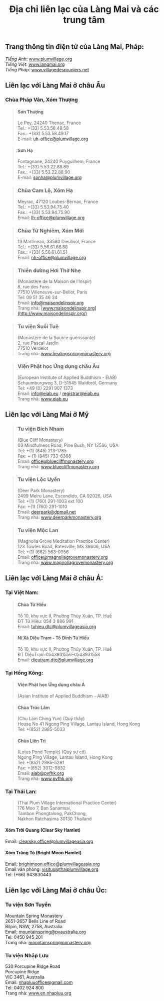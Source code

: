 ﻿---
title: Địa chỉ liên lạc của Làng Mai và các trung tâm
---


## Trang thông tin điện tử của Làng Mai, Pháp:
*Tiếng Anh*: www.plumvillage.org  
*Tiếng Việt*: www.langmai.org  
*Tiếng Pháp*: www.villagedespruniers.net

## Liên lạc với Làng Mai ở châu Âu

### Chùa Pháp Vân, Xóm Thượng

> #### Sơn Thượng			
> Le Pey, 24240 Thenac, France  
> Tel.: +(33) 5.53.58.48.58  
> Fax.: +(33) 5.53.58.49.17  
> E-mail: uh-office@plumvillage.org

> #### Sơn Hạ
> Fontagnane, 24240 Puyguilhem, France  
> Tel.: +(33) 5.53.22.88.89  
> Fax.: +(33) 5.53.22.88.90  
> E-mail: sonha@plumvillage.org

> ### Chùa Cam Lộ, Xóm Hạ
> Meyrac, 47120 Loubes-Bernac, France  
> Tel.: +(33) 5.53.94.75.40  
> Fax.: +(33) 5.53.94.75.90  
> Email: lh-office@plumvillage.org

> ### Chùa Từ Nghiêm, Xóm Mới
> 13 Martineau, 33580 Dieulivol, France  
> Tel.: +(33) 5.56.61.66.88  
> Fax.: +(33) 5.56.61.61.51  
> Email: nh-office@plumvillage.org

> ### Thiền đường Hơi Thở Nhẹ
> (Monastère de la Maison de l’Inspir)  
> 8, rue des Fans  
> 77510 Villeneuve-sur-Bellot, Paris  
> Tel: 09 51 35 46 34  
> Email: info@maisondelinspir.org  
> Trang nhà: [www.maisondelinspir.org](http://www.maisondelinspir.org/) 

> ### Tu viện Suối Tuệ
> (Monastère de la Source guérissante)  
> 2, rue Pascal Jardin  
> 77510 Verdelot  
> Trang nhà: www.healingspringmonastery.org

> ### Viện Phật học Ứng dụng châu Âu
> (European Institute of Applied Buddhism - EIAB)  
> Schaumburgweg 3, D-51545 Waldbröl, Germany  
> Tel: +49 (0) 2291 907 1373  
> Email: <info@eiab.eu> / registrar@eiab.eu  
> Trang nhà: www.eiab.eu

## Liên lạc với Làng Mai ở Mỹ

> ### Tu viện Bích Nham
> (Blue Cliff Monastery)  
> 03 Mindfulness Road, Pine Bush, NY 12566, USA  
> Tel: +(1) (845) 213-1785  
> Fax: + (1) (845) 733-6368  
> Email: office@bluecliffmonastery.org  
> Trang nhà: www.bluecliffmonastery.org

> ### Tu viện Lộc Uyển
> (Deer Park Monastery)  
> 2499 Melru Lane, Escondido, CA 92026, USA  
> Tel: +(1) (760) 291-1003 ext 100  
> Fax: +(1) (760) 291-1010  
> Email: deerpark@dpmail.net  
> Trang nhà: www.deerparkmonastery.org

> ### Tu viện Mộc Lan
> (Magnolia Grove Meditation Practice Center)  
> 123 Towles Road, Batesville, MS 38606, USA  
> Tel: +(1) (662) 563-0956  
> Email: office@magnoliagrovemonastery.org  
> Trang nhà: www.magnoliagrovemonastery.org 

## Liên lạc với Làng Mai ở châu Á:

### Tại Việt Nam:

> #### Chùa Từ Hiếu
> Tổ 10, khu vực II, Phường Thủy Xuân, TP. Huế  
> ĐT Từ Hiếu: 054 3 886 991  
> Email: tuhieu.dtc@plumvillageasia.org

> #### Ni Xá Diệu Trạm - Tổ Đình Từ Hiếu
> Tổ 10, khu vực II, Phường Thủy Xuân, TP. Huế  
> ĐT DiệuTrạm:0543931556–0543931558  
> Email: dieutram.dtc@plumvillage.org

### Tại Hồng Kông:

> #### Viện Phật học Ứng dụng châu Á
> (Asian Institute of Applied Buddhism - AIAB) 

> #### Chùa Trúc Lâm
> (Chu Lam Ching Yun) (Quý thầy)  
> House No 41 Ngong Ping Village, Lantau Island, Hong Kong  
> Tel: +(852) 2985-5033

> #### Chùa Liên Trì
> (Lotus Pond Temple) (Quý sư cô)  
> Ngong Ping Village, Lantau Island, Hong Kong  
> Tel: +(852) 2985-5281  
> Fax: +(852) 3012-9832  
> Email: aiab@pvfhk.org  
> Trang nhà: www.pvfhk.org

### Tại Thái Lan:
> (Thai Plum Village International Practice Center)  
> 176 Moo 7, Ban Sanamsai,  
> Tambon Phongtalong, PakChong,  
> Nakhon Ratchasima 30130 Thailand

#### Xóm Trời Quang (Clear Sky Hamlet)
Email: clearsky.office@plumvillageasia.org

#### Xóm Trăng Tỏ (Bright Moon Hamlet)
Email: brightmoon.office@plumvillageasia.org  
Email văn phòng: visitus@thaiplumvillage.org  
Tel: (+66) 943830443

## Liên lạc với Làng Mai ở châu Úc:

### Tu viện Sơn Tuyền
Mountain Spring Monastery  
2651-2657 Bells Line of Road  
Bilpin, NSW, 2758, Australia  
Email: mountainspring@pvaustralia.org  
Tel: 0450 945 201  
Trang nhà: [mountainspringmonastery.org](http://mountainspringmonastery.org/)

### Tu viện Nhập Lưu
530 Porcupine Ridge Road  
Porcupine Ridge  
VIC 3461, Australia  
Email: nhapluuoffice@gmail.com  
Tel: 0402 924 800  
Trang nhà: www.en.nhapluu.org
